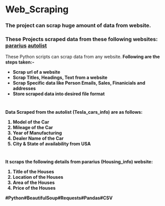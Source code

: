 # Web_Scraping


### The project can scrap huge amount of data from website.
### These Projects scraped data from these following websites: <a href="https://www.pararius.com/" rel='nofollow'>pararius</a>  <a href="https://www.autolist.com/" rel='nofollow'>autolist</a>

These Python scripts can scrap data from any website.<b />
Following are the steps taken:-
                    <ul><li>Scrap url of a website</li>
                        <li>Scrap Titles, Headings, Text from a website</li>
                        <li>Scrap Specific data like Person Emails, Sales, Finanicials and addresses</li>
                        <li>Store scraped data into desired file format</li></ul>
 
 #
 
 Data Scraped from the autolist (Tesla_cars_info) are as follows:
 <ol><li>Model of the Car</li>
<li>Mileage of the Car</li>
<li>Year of Manufacturing</li>
<li>Dealer Name of the Car</li>
<li>City & State of availability from USA</ol>
 
 #
                       
It scraps the following details from pararius (Housing_info) website:
<ol><li>Title of the Houses</li>
<li>Location of the Houses</li>
<li>Area of the Houses</li>
<li>Price of the Houses</li></ol>


#Python#BeautifulSoup#Requests#Pandas#CSV
